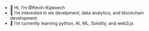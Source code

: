 - 👋 Hi, I’m @Kevin-Kipkoech
- 👀 I’m interested in we develpment, data analytics, and blockchain development.
- 🌱 I’m currently learning python, AI, ML, Solidity, and web3.js


<!---
Kevin-Kipkoech/Kevin-Kipkoech is a ✨ special ✨ repository because its `README.md` (this file) appears on your GitHub profile.
You can click the Preview link to take a look at your changes.
--->
